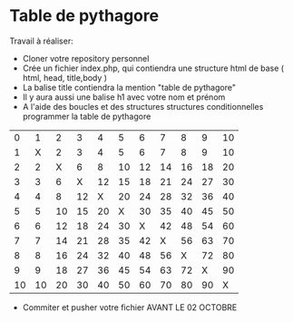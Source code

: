 # Table de pythagore

Travail à réaliser: 

 - Cloner votre repository personnel
 - Crée un fichier index.php, qui contiendra une structure html de base ( html, head, title,body )
 - La balise title contiendra la mention "table de pythagore"
 - Il y aura aussi une balise h1 avec votre nom et prénom
 - A l'aide des boucles et des structures structures conditionnelles programmer la table de pythagore
 
 |     |     |     |     |     |     |     |     |     |     |     |
| --- | --- | --- | --- | --- | --- | --- | --- | --- | --- | --- |
| 0   | 1   | 2   | 3   | 4   | 5   | 6   | 7   | 8   | 9   | 10  |
| 1   | X   | 2   | 3   | 4   | 5   | 6   | 7   | 8   | 9   | 10  |
| 2   | 2   | X   | 6   | 8   | 10  | 12  | 14  | 16  | 18  | 20  |
| 3   | 3   | 6   | X   | 12  | 15  | 18  | 21  | 24  | 27  | 30  |
| 4   | 4   | 8   | 12  | X   | 20  | 24  | 28  | 32  | 36  | 40  |
| 5   | 5   | 10  | 15  | 20  | X   | 30  | 35  | 40  | 45  | 50  |
| 6   | 6   | 12  | 18  | 24  | 30  | X   | 42  | 48  | 54  | 60  |
| 7   | 7   | 14  | 21  | 28  | 35  | 42  | X   | 56  | 63  | 70  |
| 8   | 8   | 16  | 24  | 32  | 40  | 48  | 56  | X   | 72  | 80  |
| 9   | 9   | 18  | 27  | 36  | 45  | 54  | 63  | 72  | X   | 90  |
| 10  | 10  | 20  | 30  | 40  | 50  | 60  | 70  | 80  | 90  | X   |

 - Commiter et pusher votre fichier AVANT LE 02 OCTOBRE


